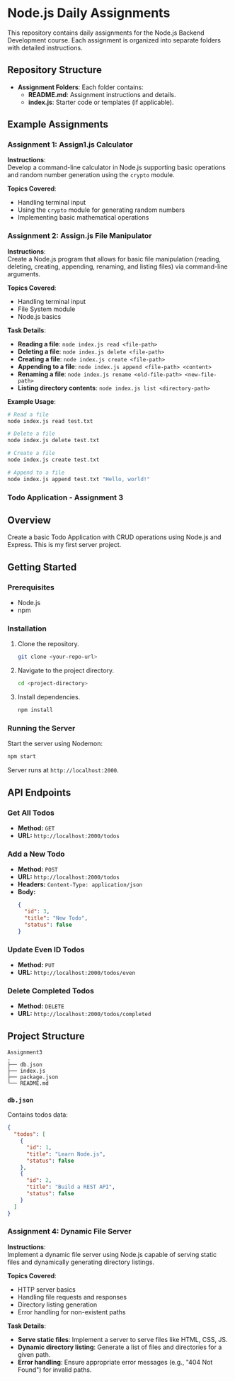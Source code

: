 # Node.js Daily Assignments

This repository contains daily assignments for the Node.js Backend Development course. Each assignment is organized into separate folders with detailed instructions.

## Repository Structure

- **Assignment Folders**: Each folder contains:
  - **README.md**: Assignment instructions and details.
  - **index.js**: Starter code or templates (if applicable).

## Example Assignments

### Assignment 1: Assign1.js Calculator

**Instructions**:  
Develop a command-line calculator in Node.js supporting basic operations and random number generation using the `crypto` module.

**Topics Covered**:
- Handling terminal input
- Using the `crypto` module for generating random numbers
- Implementing basic mathematical operations

### Assignment 2: Assign.js File Manipulator

**Instructions**:  
Create a Node.js program that allows for basic file manipulation (reading, deleting, creating, appending, renaming, and listing files) via command-line arguments.

**Topics Covered**:
- Handling terminal input
- File System module
- Node.js basics

**Task Details**:
- **Reading a file**: `node index.js read <file-path>`
- **Deleting a file**: `node index.js delete <file-path>`
- **Creating a file**: `node index.js create <file-path>`
- **Appending to a file**: `node index.js append <file-path> <content>`
- **Renaming a file**: `node index.js rename <old-file-path> <new-file-path>`
- **Listing directory contents**: `node index.js list <directory-path>`

**Example Usage**:
```bash
# Read a file
node index.js read test.txt

# Delete a file
node index.js delete test.txt

# Create a file
node index.js create test.txt

# Append to a file
node index.js append test.txt "Hello, world!"
```

### **Todo Application - Assignment 3**

## Overview

Create a basic Todo Application with CRUD operations using Node.js and Express. This is my first server project.

## Getting Started

### Prerequisites

- Node.js
- npm

### Installation

1. Clone the repository.
   ```sh
   git clone <your-repo-url>
   ```
2. Navigate to the project directory.
   ```sh
   cd <project-directory>
   ```
3. Install dependencies.
   ```sh
   npm install
   ```

### Running the Server

Start the server using Nodemon:
```sh
npm start
```
Server runs at `http://localhost:2000`.

## API Endpoints

### Get All Todos
- **Method:** `GET`
- **URL:** `http://localhost:2000/todos`

### Add a New Todo
- **Method:** `POST`
- **URL:** `http://localhost:2000/todos`
- **Headers:** `Content-Type: application/json`
- **Body:**
  ```json
  {
    "id": 3,
    "title": "New Todo",
    "status": false
  }
  ```

### Update Even ID Todos
- **Method:** `PUT`
- **URL:** `http://localhost:2000/todos/even`

### Delete Completed Todos
- **Method:** `DELETE`
- **URL:** `http://localhost:2000/todos/completed`

## Project Structure

```plaintext
Assignment3
.
├── db.json
├── index.js
├── package.json
└── README.md
```

### `db.json`

Contains todos data:
```json
{
  "todos": [
    {
      "id": 1,
      "title": "Learn Node.js",
      "status": false
    },
    {
      "id": 2,
      "title": "Build a REST API",
      "status": false
    }
  ]
}
```

### Assignment 4: Dynamic File Server

**Instructions**:  
Implement a dynamic file server using Node.js capable of serving static files and dynamically generating directory listings.

**Topics Covered**:
- HTTP server basics
- Handling file requests and responses
- Directory listing generation
- Error handling for non-existent paths

**Task Details**:
- **Serve static files**: Implement a server to serve files like HTML, CSS, JS.
- **Dynamic directory listing**: Generate a list of files and directories for a given path.
- **Error handling**: Ensure appropriate error messages (e.g., "404 Not Found") for invalid paths.
